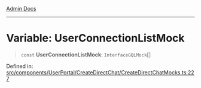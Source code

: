 [Admin Docs](/)

---

# Variable: UserConnectionListMock

> `const` **UserConnectionListMock**: `InterfaceGQLMock`[]

Defined in: [src/components/UserPortal/CreateDirectChat/CreateDirectChatMocks.ts:227](https://github.com/PalisadoesFoundation/talawa-admin/blob/main/src/components/UserPortal/CreateDirectChat/CreateDirectChatMocks.ts#L227)
